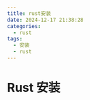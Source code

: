```yaml
---
title: rust安装
date: 2024-12-17 21:38:28
categories:
  - rust
tags:
  - 安装
  - rust
---
```


# Rust 安装
